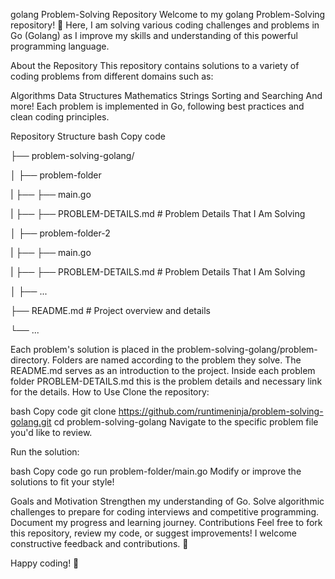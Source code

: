 golang Problem-Solving Repository
Welcome to my golang Problem-Solving repository! 🎉 Here, I am solving various coding challenges and problems in Go (Golang) as I improve my skills and understanding of this powerful programming language.

About the Repository
This repository contains solutions to a variety of coding problems from different domains such as:

Algorithms
Data Structures
Mathematics
Strings
Sorting and Searching
And more!
Each problem is implemented in Go, following best practices and clean coding principles.

Repository Structure
bash
Copy code


├── problem-solving-golang/

│   ├── problem-folder

|   ├──  ├── main.go

|   ├──  ├── PROBLEM-DETAILS.md    # Problem Details That I Am Solving

│   ├── problem-folder-2

|   ├──  ├── main.go

|   ├──  ├── PROBLEM-DETAILS.md    # Problem Details That I Am Solving

│   ├── ...

├── README.md          # Project overview and details

└── ...



Each problem's solution is placed in the problem-solving-golang/problem-directory.
Folders are named according to the problem they solve.
The README.md serves as an introduction to the project.
Inside each problem folder PROBLEM-DETAILS.md this is the problem details and necessary link for the details. 
How to Use
Clone the repository:

bash
Copy code
git clone https://github.com/runtimeninja/problem-solving-golang.git
cd problem-solving-golang
Navigate to the specific problem file you'd like to review.

Run the solution:

bash
Copy code
go run problem-folder/main.go
Modify or improve the solutions to fit your style!

Goals and Motivation
Strengthen my understanding of Go.
Solve algorithmic challenges to prepare for coding interviews and competitive programming.
Document my progress and learning journey.
Contributions
Feel free to fork this repository, review my code, or suggest improvements! I welcome constructive feedback and contributions. 🙌

Happy coding! 🚀
